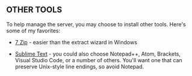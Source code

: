 ## OTHER TOOLS


To help manage the server, you may choose to install other tools.  Here's some of my favorites:

- [7 Zip](http://www.7-zip.org/) - easier than the extract wizard in Windows

- [Sublime Text](https://www.sublimetext.com/) - you could also choose Notepad++, Atom, Brackets, Visual Studio Code, or a number of others.  You'll want one that can preserve Unix-style line endings, so avoid Notepad.

